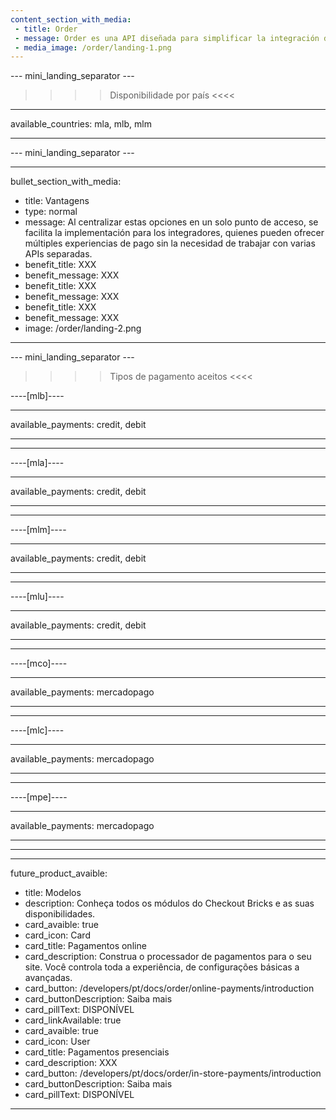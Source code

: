 ```yaml
---
content_section_with_media: 
 - title: Order
 - message: Order es una API diseñada para simplificar la integración de los productos de pago de Mercado Pago, permitiendo que los desarrolladores accedan a diversas soluciones de pago mediante una única integración. Esta API unificada abarca todos los métodos de pago ofrecidos por la plataforma, incluyendo pagos con código QR, dispositivos Point y Pagos online.
 - media_image: /order/landing-1.png
---
```


--- mini_landing_separator ---

>>>> Disponibilidade por país <<<<
---
available_countries: mla, mlb, mlm

---

--- mini_landing_separator ---

---
bullet_section_with_media: 
 - title: Vantagens
 - type: normal
 - message: Al centralizar estas opciones en un solo punto de acceso, se facilita la implementación para los integradores, quienes pueden ofrecer múltiples experiencias de pago sin la necesidad de trabajar con varias APIs separadas.
 - benefit_title: XXX
 - benefit_message: XXX
 - benefit_title: XXX
 - benefit_message: XXX
 - benefit_title: XXX
 - benefit_message: XXX
 - image: /order/landing-2.png
---

--- mini_landing_separator ---

>>>> Tipos de pagamento aceitos <<<<

----[mlb]----

---
available_payments: credit, debit

---
------------
----[mla]---- 

---
available_payments: credit, debit

----
------------
----[mlm]---- 

---
available_payments: credit, debit

----
------------
----[mlu]---- 

---
available_payments: credit, debit

----
------------
----[mco]---- 

---
available_payments: mercadopago

----
------------
----[mlc]---- 

---
available_payments: mercadopago

----
------------
----[mpe]---- 

---
available_payments: mercadopago

----
------------

---
future_product_avaible:
 - title: Modelos
 - description: Conheça todos os módulos do Checkout Bricks e as suas disponibilidades.
 - card_avaible: true
 - card_icon: Card
 - card_title: Pagamentos online
 - card_description: Construa o processador de pagamentos para o seu site. Você controla toda a experiência, de configurações básicas a avançadas.
 - card_button: /developers/pt/docs/order/online-payments/introduction
 - card_buttonDescription: Saiba mais
 - card_pillText: DISPONÍVEL
 - card_linkAvailable: true
 - card_avaible: true
 - card_icon: User
 - card_title: Pagamentos presenciais
 - card_description: XXX
 - card_button: /developers/pt/docs/order/in-store-payments/introduction
 - card_buttonDescription: Saiba mais
 - card_pillText: DISPONÍVEL
---